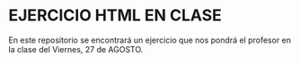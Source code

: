 # EJERCICIO HTML EN CLASE

En este repositorio se encontrará un ejercicio que nos pondrá el profesor en la
clase del Viernes, 27 de AGOSTO.
